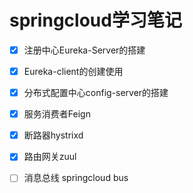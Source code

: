 # springcloud学习笔记

- [x] 注册中心Eureka-Server的搭建

- [x] Eureka-client的创建使用

- [x] 分布式配置中心config-server的搭建
 
- [x] 服务消费者Feign
 
- [x] 断路器hystrixd

- [x] 路由网关zuul
 
- [ ] 消息总线 springcloud bus

